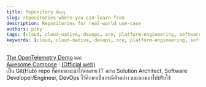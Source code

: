 ```yaml
---
title: Repository ชั้นครู
slug: repositories-where-you-can-learn-from
description: Repositories for real-world use-case
authors: piky
tags: [cloud, cloud-native, devops, sre, platform-engineering, software-engineering, iac, note, fyi]
keywords: [cloud, cloud-native, devops, sre, platform-engineering, software-engineering, iac, note, fyi]
---
```

[The OpenTelemetry Demo](https://github.com/open-telemetry/opentelemetry-demo) และ  
[Awesome Compose](https://github.com/docker/awesome-compose) : [(Official web)](https://awesome-docker-compose.com/)  
เป็น Git(Hub) repo ที่อยากแนะนำให้คนสาย IT อย่าง Solution Architect, Software Developer/Engineer, DevOps ไว้ศึกษาเป็นกรณีตัวอย่าง และลองเอาไปปรับใช้ 